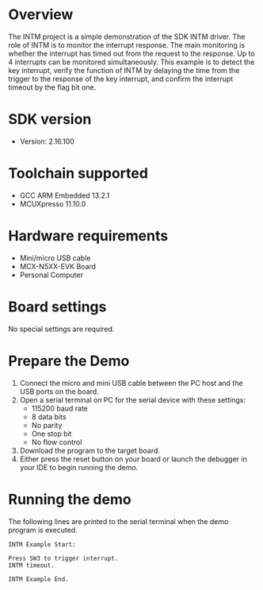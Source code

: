 Overview
========

The INTM project is a simple demonstration of the SDK INTM driver.
The role of INTM is to monitor the interrupt response. The main monitoring is whether the interrupt has timed out from 
the request to the response. Up to 4 interrupts can be monitored simultaneously.
This example is to detect the key interrupt, verify the function of INTM by delaying the time from the trigger to 
the response of the key interrupt, and confirm the interrupt timeout by the flag bit one.

SDK version
===========
- Version: 2.16.100

Toolchain supported
===================
- GCC ARM Embedded  13.2.1
- MCUXpresso  11.10.0

Hardware requirements
=====================
- Mini/micro USB cable
- MCX-N5XX-EVK Board
- Personal Computer

Board settings
==============
No special settings are required.

Prepare the Demo
================
1. Connect the micro and mini USB cable between the PC host and the USB ports on the board.
2. Open a serial terminal on PC for the serial device with these settings:
    - 115200 baud rate
    - 8 data bits
    - No parity
    - One stop bit
    - No flow control
3. Download the program to the target board.
4. Either press the reset button on your board or launch the debugger in your IDE to begin running
   the demo.

Running the demo
================
The following lines are printed to the serial terminal when the demo program is executed.
~~~~~~~~~~~~~~~~~~~~~~~~~~~~~~~~~~~~~~~~
INTM Example Start:

Press SW3 to trigger interrupt. 
INTM timeout. 

INTM Example End.
~~~~~~~~~~~~~~~~~~~~~~~~~~~~~~~~~~~~~~~~

